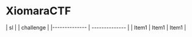 # XiomaraCTF

| sl  |    | challenge   |
|-------------- | -------------- | 
| Item1    | Item1     | Item1     |


